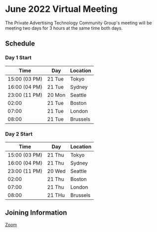 # June 2022 Virtual Meeting

The Private Advertising Technology Community Group's meeting will be meeting two days for 3 hours at the same time both days.

## Schedule 

### Day 1 Start 

| Time          | Day    | Location      |
| ------------- | ------ | ------------- |
| 15:00 (03 PM) | 21 Tue | Tokyo         |
| 16:00 (04 PM) | 21 Tue | Sydney        |
| 23:00 (11 PM) | 20 Mon | Seattle       |
| 02:00         | 21 Tue | Boston        |
| 07:00         | 21 Tue | London        |
| 08:00         | 21 Tue | Brussels      |

### Day 2 Start 

| Time          | Day    | Location      |
| ------------- | ------ | ------------- |
| 15:00 (03 PM) | 21 Thu | Tokyo         |
| 16:00 (04 PM) | 21 Thu | Sydney        |
| 23:00 (11 PM) | 20 Wed | Seattle       |
| 02:00         | 21 Thu | Boston        |
| 07:00         | 21 Thu | London        |
| 08:00         | 21 THu | Brussels      |

## Joining Information

[Zoom](https://mit.zoom.us/j/95356244879?pwd=NDBwZmxleTMwcHFpZG1MZW1tUXhVUT09)

